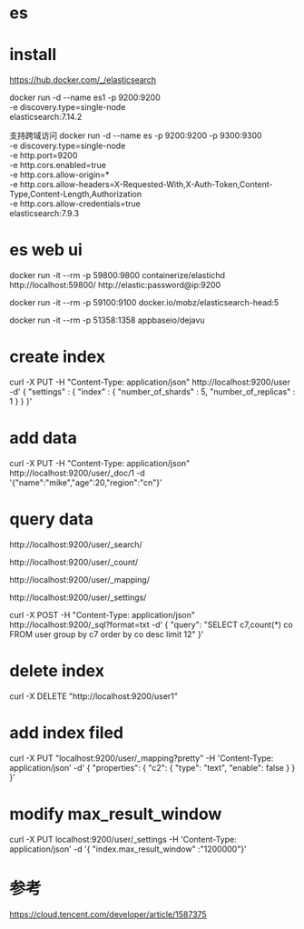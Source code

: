 # es
 
# install 
https://hub.docker.com/_/elasticsearch


docker run -d --name es1  -p 9200:9200  \
-e discovery.type=single-node \
elasticsearch:7.14.2

支持跨域访问
docker run -d --name es  -p 9200:9200 -p 9300:9300 \
-e discovery.type=single-node \
-e http.port=9200  \
-e http.cors.enabled=true  \
-e http.cors.allow-origin=* \
-e http.cors.allow-headers=X-Requested-With,X-Auth-Token,Content-Type,Content-Length,Authorization  \
-e http.cors.allow-credentials=true \
elasticsearch:7.9.3

# es web ui
docker run -it --rm -p 59800:9800 containerize/elastichd
http://localhost:59800/
http://elastic:password@ip:9200


docker run -it --rm -p 59100:9100 docker.io/mobz/elasticsearch-head:5


docker run -it --rm -p 51358:1358  appbaseio/dejavu

# create index
curl -X PUT -H "Content-Type: application/json" http://localhost:9200/user -d'
{
    "settings" : {
        "index" : {
            "number_of_shards" : 5, 
            "number_of_replicas" : 1 
        }
    }
}'

# add data
curl -X PUT -H "Content-Type: application/json" http://localhost:9200/user/_doc/1 -d '{"name":"mike","age":20,"region":"cn"}'

# query data
http://localhost:9200/user/_search/

http://localhost:9200/user/_count/

http://localhost:9200/user/_mapping/

http://localhost:9200/user/_settings/

curl -X POST -H "Content-Type: application/json" http://localhost:9200/_sql?format=txt -d'
{
  "query": "SELECT c7,count(*) co FROM user group by c7 order by co desc limit 12"
}'

# delete index
curl -X DELETE "http://localhost:9200/user1"


# add index filed
curl -X PUT "localhost:9200/user/_mapping?pretty" -H 'Content-Type: application/json' -d'
{
  "properties": {
    "c2": { 
      "type":     "text",
      "enable": false
    }
  }
}'

# modify max_result_window
curl -X PUT localhost:9200/user/_settings -H 'Content-Type: application/json' -d '{ "index.max_result_window" :"1200000"}'


# 参考 
https://cloud.tencent.com/developer/article/1587375